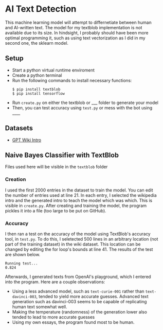 # AI Text Detection
This machine learning model will attempt to differnetiate between human and AI-written text. The model for my textblob implementation is not available due to its size. In hindsight, I probably should have been more optimal programming it, such as using text vectorization as I did in my second one, the sklearn model.

## Setup
- Start a python virtual runtime enviroment
- Create a python terminal
- Run the following commands to install necessary functions:
    ```
    $ pip install textblob
    $ pip install tensorflow
    ```
- Run `create.py` on either the textblob or ___ folder to generate your model
- Then, you can test accuracy using `test.py` or mess with the bot using ____

## Datasets
- [GPT Wiki Intro](https://huggingface.co/datasets/aadityaubhat/GPT-wiki-intro)


## Naive Bayes Classifier with TextBlob

Files used here will be visible in the `textblob` folder

### Creation
I used the first 2000 entries in the dataset to train the model. You can edit the number of entries used at line 21. In each entry, I selected the wikipedia intro and the generated intro to teach the model which was which. This is visible in `create.py`. After creating and training the model, the program pickles it into a file (too large to be put on GitHub).

### Accuracy
I then ran a test on the accuracy of the model using TextBlob's accuracy tool, in `test.py`. To do this, I seletected 500 lines in an arbitrary location (not part of the training dataset) in the wiki dataset. This location can be changed by editing the for loop's bounds at line 41. The results of the test are shown below. 

```
Running test...
0.824
```

Afterwards, I generated texts from OpenAI's playground, which I entered into the program. Here are a couple observations:
- Using a less advanced model, such as `text-curie-001` rather than `text-davinci-003`, tended to yield more accurate guesses. Advanced text generation such as davinci-003 seems to be capable of replicating human text somewhat well.
- Making the temperature (randomness) of the generation lower also tended to lead to more accurate guesses
- Using my own essays, the program found most to be human.